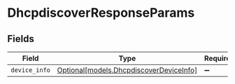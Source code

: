 # DhcpdiscoverResponseParams


## Fields

| Field                                                                          | Type                                                                           | Required                                                                       | Description                                                                    |
| ------------------------------------------------------------------------------ | ------------------------------------------------------------------------------ | ------------------------------------------------------------------------------ | ------------------------------------------------------------------------------ |
| `device_info`                                                                  | [Optional[models.DhcpdiscoverDeviceInfo]](../models/dhcpdiscoverdeviceinfo.md) | :heavy_minus_sign:                                                             | N/A                                                                            |